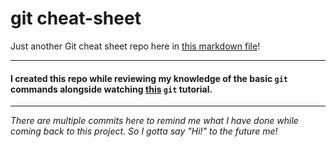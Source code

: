 # git cheat-sheet
Just another Git cheat sheet repo here in [this markdown file](./simple.git.md)!

---
#### I created this repo while reviewing my knowledge of the basic `git` commands alongside watching [this](https://www.youtube.com/watch?v=apGV9Kg7ics) **`git`** tutorial.
---
*There are multiple commits here to remind me what I have done while coming back to this project. So I gotta say "Hi!" to the future me!*
